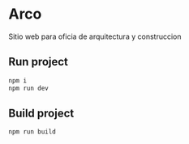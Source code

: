 # Arco

Sitio web para oficia de arquitectura y construccion

## Run project

```bash
npm i
npm run dev
```

## Build project

```bash
npm run build
```
